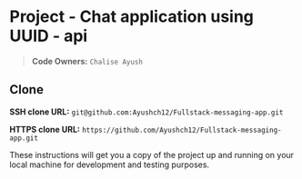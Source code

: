 # Project  - Chat application using UUID - api

> **Code Owners:** `Chalise Ayush`

## Clone

**SSH clone URL:** `git@github.com:Ayushch12/Fullstack-messaging-app.git`

**HTTPS clone URL:** `https://github.com/Ayushch12/Fullstack-messaging-app.git`

These instructions will get you a copy of the project up and running on your local machine for development and testing
purposes.

